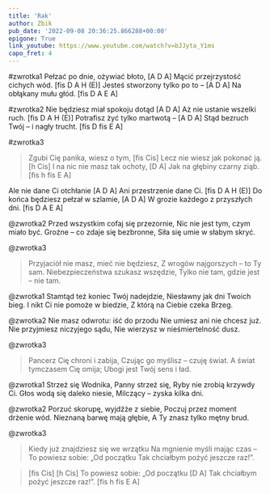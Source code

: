 ```yaml
---
title: 'Rak'
author: Zbik
pub_date: '2022-09-08 20:36:25.866288+00:00'
epigone: True
link_youtube: https://www.youtube.com/watch?v=bJJyta_Y1ms
capo_fret: 4
---
```


#zwrotka1
Pełzać po dnie, ożywiać błoto, [A D A] 
Mącić przejrzystość cichych wód. [fis D A H (E)]
Jesteś stworzony tylko po to – [A D A]
Na obłąkany mułu głód. [fis D A E A]

#zwrotka2
Nie będziesz miał spokoju dotąd [A D A]
Aż nie ustanie wszelki ruch. [fis D A H (E)]
Potrafisz żyć tylko martwotą – [A D A]
Stąd bezruch Twój – i nagły trucht. [fis D fis E A]

#zwrotka3
>Zgubi Cię panika, wiesz o tym, [fis Cis]
>Lecz nie wiesz jak pokonać ją. [h Cis]
>I na nic nie masz tak ochoty, [D A]
>Jak na głębiny czarny ziąb. [fis h fis E A]

Ale nie dane Ci otchłanie [A D A]
Ani przestrzenie dane Ci. [fis D A H (E)]
Do końca będziesz pełzał w szlamie, [A D A]
W grozie każdego z przyszłych dni. [fis D A E A]

@zwrotka2
Przed wszystkim cofaj się przezornie,
Nic nie jest tym, czym miało być.
Groźne – co zdaje się bezbronne,
Siła się umie w słabym skryć.

@zwrotka3
>Przyjaciół nie masz, mieć nie będziesz,
>Z wrogów najgorszych – to Ty sam.
>Niebezpieczeństwa szukasz wszędzie,
>Tylko nie tam, gdzie jest – nie tam.

@zwrotka1
Stamtąd też koniec Twój nadejdzie,
Niesławny jak dni Twoich bieg.
I nikt Ci nie pomoże w biedzie,
Z którą na Ciebie czeka Brzeg.

@zwrotka2
Nie masz odwrotu: iść do przodu
Nie umiesz ani nie chcesz już.
Nie przyjmiesz niczyjego sądu,
Nie wierzysz w nieśmiertelność dusz.

@zwrotka3
>Pancerz Cię chroni i zabija,
>Czując go myślisz – czuję świat.
>A świat tymczasem Cię omija;
>Ubogi jest Twój sens i ład.

@zwrotka1
Strzeż się Wodnika, Panny strzeż się,
Ryby nie zrobią krzywdy Ci.
Głos wodą się daleko niesie,
Milczący – zyska kilka dni.

@zwrotka2
Porzuć skorupę, wyjdźże z siebie,
Poczuj przez moment drżenie wód.
Nieznaną barwę mają głębie,
A Ty znasz tylko mętny brud.

@zwrotka3
>Kiedy już znajdziesz się we wrzątku
>Na mgnienie myśli mając czas –
>To powiesz sobie: „Od początku
>Tak chciałbym pożyć jeszcze raz!”.

>[fis Cis]
>[h Cis]
>To powiesz sobie: „Od początku [D A]
>Tak chciałbym pożyć jeszcze raz!”. [fis h fis E A]